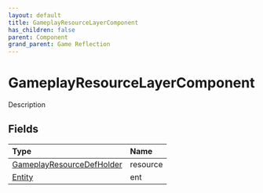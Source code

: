 ```yaml
---
layout: default
title: GameplayResourceLayerComponent
has_children: false
parent: Component
grand_parent: Game Reflection
---
```

# GameplayResourceLayerComponent
Description 

## Fields

| Type | Name |
|:----------|:--------------|
| [GameplayResourceDefHolder](/riftbreaker-wiki/docs/game-reflection/components/gameplay_resource_def_holder/) | resource |
| [Entity](/riftbreaker-wiki/docs/game-reflection/classes/entity/) | ent |

